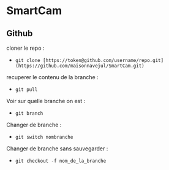 # SmartCam
## Github
cloner le repo :
- `git clone [https://token@github.com/username/repo.git](https://github.com/maisonnavejul/SmartCam.git)`

recuperer le contenu de la branche :
- `git pull`

Voir sur quelle branche on est :
- `git branch`

Changer de branche :
- `git switch nombranche`

Changer de branche sans sauvegarder :
- `git checkout -f nom_de_la_branche`


